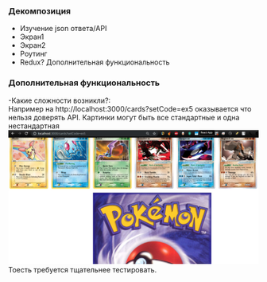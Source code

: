 ### Декомпозиция
 - Изучение json ответа/API
 - Экран1
 - Экран2
 - Роутинг
 - Redux? Дополнительная функциональность


### Дополнительная функциональность

-Какие сложности возникли?:  
Например на http://localhost:3000/cards?setCode=ex5
оказывается что нельзя доверять API. Картинки могут быть все стандартные и одна нестандартная  
![Одна картинка нестандартная](screen1.jpg?raw=true "Одна картинка нестандартная")  
Тоесть требуется тщательнее тестировать.  
